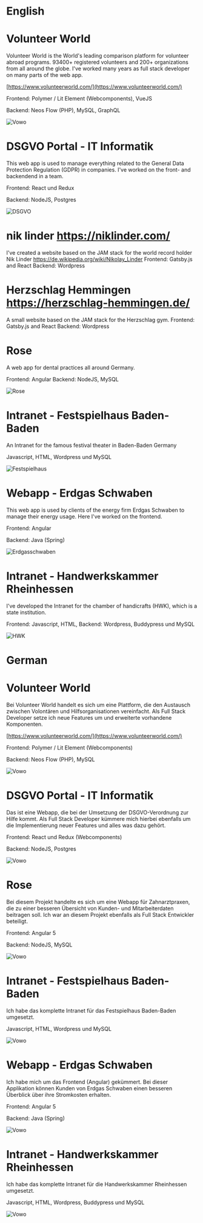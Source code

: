 

# English

# Volunteer World
Volunteer World is the World's leading comparison platform for volunteer abroad programs. 93400+ registered volunteers and 200+ organizations from all around the globe.
I've worked many years as full stack developer on many parts of the web app.

[https://www.volunteerworld.com/](https://www.volunteerworld.com/)

Frontend: Polymer / Lit Element (Webcomponents), VueJS

Backend: Neos Flow (PHP), MySQL, GraphQL

![Vowo](vowo.png)

# DSGVO Portal - IT Informatik
This web app is used to manage everything related to the General Data Protection Regulation (GDPR) in companies.
I've worked on the front- and backendend in a team.

Frontend: React und Redux 

Backend: NodeJS, Postgres

![DSGVO](dsgvo.png)

# nik linder https://niklinder.com/
I've created a website based on the JAM stack for the world record holder Nik Linder https://de.wikipedia.org/wiki/Nikolay_Linder 
Frontend: Gatsby.js and React
Backend: Wordpress

# Herzschlag Hemmingen https://herzschlag-hemmingen.de/
A small website based on the JAM stack for the Herzschlag gym.
Frontend: Gatsby.js and React
Backend: Wordpress

# Rose
A web app for dental practices all around Germany. 

Frontend: Angular
Backend: NodeJS, MySQL

![Rose](rose.png)


# Intranet - Festspielhaus Baden-Baden
An Intranet for the famous festival theater in Baden-Baden Germany

Javascript, HTML, Wordpress und MySQL


![Festspielhaus](festspielhaus.png)


# Webapp - Erdgas Schwaben 
This web app is used by clients of the energy firm Erdgas Schwaben to manage their energy usage. Here I've worked on the frontend.

Frontend: Angular

Backend: Java (Spring)


![Erdgasschwaben](erdgasschwaben.png)


# Intranet - Handwerkskammer Rheinhessen

I've developed the Intranet for the chamber of handicrafts (HWK), which is a state institution.

Frontend: Javascript, HTML, 
Backend: Wordpress, Buddypress und MySQL


![HWK](hwk.png)


# German

# Volunteer World
Bei Volunteer World handelt es sich um eine Plattform, die den Austausch zwischen Volontären und Hilfsorganisationen vereinfacht. Als Full Stack Developer setze ich neue Features um und erweiterte vorhandene Komponenten. 


[https://www.volunteerworld.com/](https://www.volunteerworld.com/)


Frontend: Polymer / Lit Element (Webcomponents)

Backend: Neos Flow (PHP), MySQL


![Vowo](vowo.png)




# DSGVO Portal - IT Informatik
Das ist eine Webapp, die bei der Umsetzung der DSGVO-Verordnung zur Hilfe kommt. Als Full Stack Developer kümmere mich hierbei ebenfalls um die Implementierung neuer Features und alles was dazu gehört.

Frontend: React und Redux (Webcomponents)

Backend: NodeJS, Postgres


![Vowo](dsgvo.png)

# Rose
Bei diesem Projekt handelte es sich um eine Webapp für Zahnarztpraxen, die zu einer besseren Übersicht von Kunden- und Mitarbeiterdaten beitragen soll. Ich war an diesem Projekt ebenfalls als Full Stack Entwickler beteiligt.

Frontend: Angular 5 

Backend: NodeJS, MySQL


![Vowo](rose.png)


# Intranet - Festspielhaus Baden-Baden
Ich habe das komplette Intranet für das Festspielhaus Baden-Baden umgesetzt.

Javascript, HTML, Wordpress und MySQL


![Vowo](festspielhaus.png)


# Webapp - Erdgas Schwaben 
Ich habe mich um das Frontend (Angular) gekümmert. Bei dieser Applikation können Kunden von Erdgas Schwaben einen besseren Überblick über ihre Stromkosten erhalten.

Frontend: Angular 5 

Backend: Java (Spring)


![Vowo](erdgasschwaben.png)





# Intranet - Handwerkskammer Rheinhessen

Ich habe das komplette Intranet für die Handwerkskammer Rheinhessen umgesetzt.

Javascript, HTML, Wordpress, Buddypress und MySQL


![Vowo](hwk.png)



















